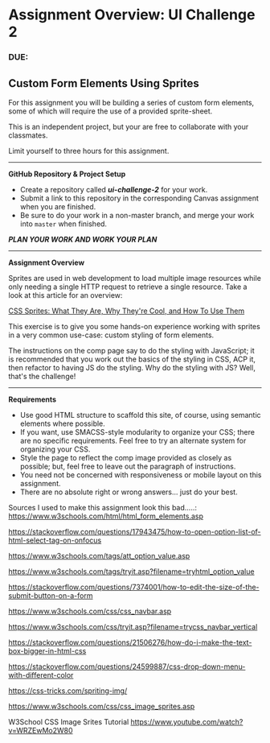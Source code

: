 # Assignment Overview: UI Challenge 2
### DUE:

## Custom Form Elements Using Sprites

For this assignment you will be building a series of custom form elements, some of which will require the use of a provided sprite-sheet.

This is an independent project, but your are free to collaborate with your classmates.

Limit yourself to three hours for this assignment.

---

**GitHub Repository & Project Setup**

- Create a repository called ***ui-challenge-2*** for your work.
- Submit a link to this repository in the corresponding Canvas assignment when you are finished.
- Be sure to do your work in a non-master branch, and merge your work into `master` when finished.


***PLAN YOUR WORK AND WORK YOUR PLAN***

---

**Assignment Overview**

Sprites are used in web development to load multiple image resources while only needing a single HTTP request to retrieve a single resource. Take a look at this article for an overview:

[CSS Sprites: What They Are, Why They're Cool, and How To Use Them](https://css-tricks.com/css-sprites/)

This exercise is to give you some hands-on experience working with sprites in a very common use-case: custom styling of form elements.

The instructions on the comp page say to do the styling with JavaScript; it is recommended that you work out the basics of the styling in CSS, ACP it, then refactor to having JS do the styling. Why do the styling with JS? Well, that's the challenge!

---

**Requirements**

- Use good HTML structure to scaffold this site, of course, using semantic elements where possible.
- If you want, use SMACSS-style modularity to organize your CSS; there are no specific requirements. Feel free to try an alternate system for organizing your CSS.
- Style the page to reflect the comp image provided as closely as possible; but, feel free to leave out the paragraph of instructions.
- You need not be concerned with responsiveness or mobile layout on this assignment.
- There are no absolute right or wrong answers... just do your best.


Sources I used to make this assignment look this bad.....:
https://www.w3schools.com/html/html_form_elements.asp

https://stackoverflow.com/questions/17943475/how-to-open-option-list-of-html-select-tag-on-onfocus

https://www.w3schools.com/tags/att_option_value.asp

https://www.w3schools.com/tags/tryit.asp?filename=tryhtml_option_value

https://stackoverflow.com/questions/7374001/how-to-edit-the-size-of-the-submit-button-on-a-form

https://www.w3schools.com/css/css_navbar.asp

https://www.w3schools.com/css/tryit.asp?filename=trycss_navbar_vertical

https://stackoverflow.com/questions/21506276/how-do-i-make-the-text-box-bigger-in-html-css

https://stackoverflow.com/questions/24599887/css-drop-down-menu-with-different-color

https://css-tricks.com/spriting-img/

https://www.w3schools.com/css/css_image_sprites.asp

W3School CSS Image Srites Tutorial
https://www.youtube.com/watch?v=WRZEwMo2W80
